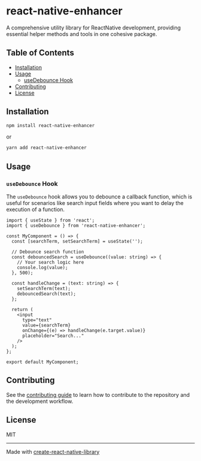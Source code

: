 # react-native-enhancer

A comprehensive utility library for ReactNative development, providing essential helper methods and tools in one cohesive package.

## Table of Contents

- [Installation](#installation)
- [Usage](#usage)
  - [useDebounce Hook](#usedebounce-hook)
- [Contributing](#contributing)
- [License](#license)

## Installation

```sh
npm install react-native-enhancer
```

or

```sh
yarn add react-native-enhancer
```

## Usage

### `useDebounce` Hook

The `useDebounce` hook allows you to debounce a callback function, which is useful for scenarios like search input fields where you want to delay the execution of a function.

```tsx
import { useState } from 'react';
import { useDebounce } from 'react-native-enhancer';

const MyComponent = () => {
  const [searchTerm, setSearchTerm] = useState('');

  // Debounce search function
  const debouncedSearch = useDebounce((value: string) => {
    // Your search logic here
    console.log(value);
  }, 500);

  const handleChange = (text: string) => {
    setSearchTerm(text);
    debouncedSearch(text);
  };

  return (
    <input
      type="text"
      value={searchTerm}
      onChange={(e) => handleChange(e.target.value)}
      placeholder="Search..."
    />
  );
};

export default MyComponent;
```

## Contributing

See the [contributing guide](CONTRIBUTING.md) to learn how to contribute to the repository and the development workflow.

## License

MIT

---

Made with [create-react-native-library](https://github.com/callstack/react-native-builder-bob)
